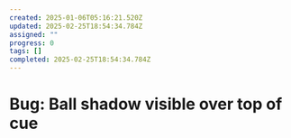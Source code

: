 ```yaml
---
created: 2025-01-06T05:16:21.520Z
updated: 2025-02-25T18:54:34.784Z
assigned: ""
progress: 0
tags: []
completed: 2025-02-25T18:54:34.784Z
---
```


# Bug: Ball shadow visible over top of cue

